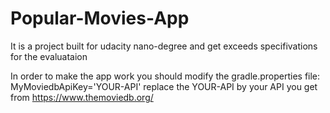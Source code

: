 # Popular-Movies-App
It is a project built for udacity nano-degree and get exceeds specifivations for the evaluataion

In order to make the app work you should modify the gradle.properties file:
MyMoviedbApiKey='YOUR-API'
replace the YOUR-API by your API you get from https://www.themoviedb.org/

